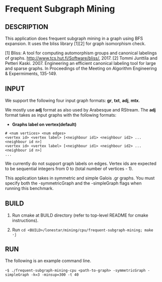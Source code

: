 Frequent Subgraph Mining
================================================================================

DESCRIPTION 
--------------------------------------------------------------------------------

This application does frequent subgraph mining in a graph using BFS 
expansion. It uses the bliss library [1][2] for graph isomorphism check.

[1] Bliss: A tool for computing automorphism groups and canonical 
labelings of graphs. http://www.tcs.hut.fi/Software/bliss/, 2017.
[2] Tommi Junttila and Petteri Kaski. 2007. Engineering an efficient 
canonical labeling tool for large and sparse graphs. In Proceedings 
of the Meeting on Algorithm Engineering & Expermiments, 135-149.

INPUT
--------------------------------------------------------------------------------

We support the following four input graph formats: **gr**, **txt**, **adj**, **mtx**.

We mostly use **adj** format as also used by Arabesque and RStream.
The **adj** format takes as input graphs with the following formats:

* **Graphs label on vertex(default)**
```
# <num vertices> <num edges>
<vertex id> <vertex label> [<neighbour id1> <neighbour id2> ... <neighbour id n>]
<vertex id> <vertex label> [<neighbour id1> <neighbour id2> ... <neighbour id n>]
...
```

We currently do not support graph labels on edges.
Vertex ids are expected to be sequential integers from 0 to (total number of vertices - 1).

This application takes in symmetric and simple Galois .gr graphs.
You must specify both the -symmetricGraph and the -simpleGraph flags when
running this benchmark.

BUILD
--------------------------------------------------------------------------------

1. Run cmake at BUILD directory (refer to top-level README for cmake instructions).

2. Run `cd <BUILD>/lonestar/mining/cpu/frequent-subgraph-mining; make -j`

RUN
--------------------------------------------------------------------------------

The following is an example command line.

-`$ ./frequent-subgraph-mining-cpu <path-to-graph> -symmetricGraph -simpleGraph -k=3 -minsup=300 -t 40`
